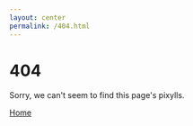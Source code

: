 ```yaml
---
layout: center
permalink: /404.html
---
```


# 404

Sorry, we can't seem to find this page's pixylls.

<div class="mt3">
  <a href="{{ site.baseurl }}/" class="button button-blue button-big">Home</a>
  <!--<a href="{{ site.baseurl }}/contact/" class="button button-blue button-big">Contact</a>-->
</div>
